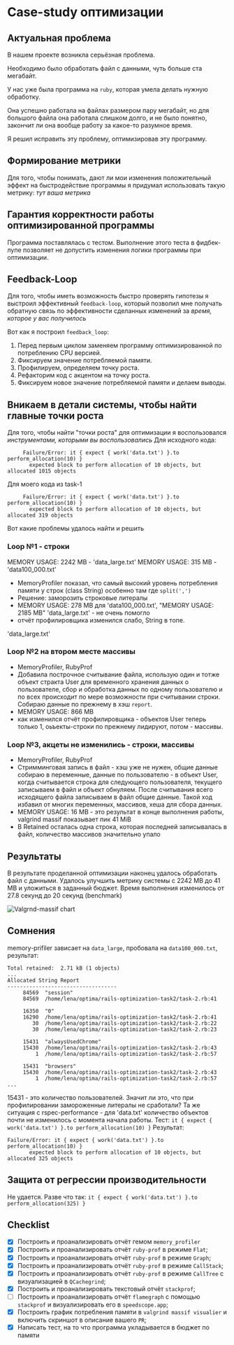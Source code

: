 # Case-study оптимизации

## Актуальная проблема
В нашем проекте возникла серьёзная проблема.

Необходимо было обработать файл с данными, чуть больше ста мегабайт.

У нас уже была программа на `ruby`, которая умела делать нужную обработку.

Она успешно работала на файлах размером пару мегабайт, но для большого файла она работала слишком долго, и не было понятно, закончит ли она вообще работу за какое-то разумное время.

Я решил исправить эту проблему, оптимизировав эту программу.

## Формирование метрики
Для того, чтобы понимать, дают ли мои изменения положительный эффект на быстродействие программы я придумал использовать такую метрику: *тут ваша метрика*

## Гарантия корректности работы оптимизированной программы
Программа поставлялась с тестом. Выполнение этого теста в фидбек-лупе позволяет не допустить изменения логики программы при оптимизации.

## Feedback-Loop
Для того, чтобы иметь возможность быстро проверять гипотезы я выстроил эффективный `feedback-loop`, который позволил мне получать обратную связь по эффективности сделанных изменений за *время, которое у вас получилось*

Вот как я построил `feedback_loop`:
1. Перед первым циклом заменяем программу оптимизированной по потреблению CPU версией.
2. Фиксируем значение потребляемой памяти.
3. Профилируем, определяем точку роста.
4. Рефакторим код с акцентом на точку роста.
5. Фиксируем новое значение потребляемой памяти и делаем выводы.

## Вникаем в детали системы, чтобы найти главные точки роста
Для того, чтобы найти "точки роста" для оптимизации я воспользовался *инструментами, которыми вы воспользовались*
Для исходного кода:
```Performance allocations is expected to perform allocation of 10 objects
     Failure/Error: it { expect { work('data.txt') }.to perform_allocation(10) }
       expected block to perform allocation of 10 objects, but allocated 1015 objects
```

Для моего кода из task-1
```1) Performance allocations is expected to perform allocation of 10 objects
     Failure/Error: it { expect { work('data.txt') }.to perform_allocation(10) }
       expected block to perform allocation of 10 objects, but allocated 319 objects
```


Вот какие проблемы удалось найти и решить

### Loop №1 - строки
MEMORY USAGE: 2242 MB - 'data_large.txt'
MEMORY USAGE: 315 MB - 'data100_000.txt'
- MemoryProfiler показал, что сaмый высокий уровень потребления памяти у строк (class String) особенно там где `split(',')`
- Решение: заморозить строковые литералы
- MEMORY USAGE: 278 MB для 'data100_000.txt', "MEMORY USAGE: 2185 MB" 'data_large.txt' - не очень помогло
- отчёт профилировщика изменился слабо, String в топе.

'data_large.txt'
### Loop №2 на втором месте массивы
- MemoryProfiler, RubyProf
- Добавила построчное считывание файла, использую один и тотже объект стракта User для временного хранения данных о пользователе, сбор и обработка данных по одному пользователю и по всех происходит по мере возможности при считывании строки. Собираю данные по прежнему в хэш `report`.
- MEMORY USAGE: 866 MB
- как изменился отчёт профилировщика - объектов User теперь только 1, оьъекты-строки по прежнему лидируют, потом - массивы.

### Loop №3, акцеты не изменились - строки, массивы
- MemoryProfiler, RubyProf
- Стримминговая запись в файл - хэш уже не нужен, общие данные собираю в переменные, данные по пользователю - в объект User, когда считывается строка для следующего пользователя, текущего записываем в файл и объект обнуляем. После считывания всего исходящего файла записываем в файл общие данные. Такой ход избавил от многих переменных, массивов, хеша для сбора данных.
- MEMORY USAGE: 16 MB - это результат в конце выполнения работы, valgrind massif показывает пик 41 MiB
- B Retained осталась одна строка, которая последней записывалась в файл, количество массивов значительно упало

## Результаты
В результате проделанной оптимизации наконец удалось обработать файл с данными.
Удалось улучшить метрику системы с 2242 MB до 41 MB и уложиться в заданный бюджет.
Время выполнения изменилось от 27.8 секунд до 20 секунд (benchmark)

![Valgrnd-massif chart](https://github.com/rublen/blob/master/rails-optimization-task2/Screenshot_from_2020-02-16_00-10-02.png)

## Сомнения
memory-prifiler зависает на `data_large`, пробовала на `data100_000.txt`, результат:
```Total allocated: 110.12 MB (1582805 objects)
Total retained:  2.71 kB (1 objects)
...
Allocated String Report
-----------------------------------
     84569  "session"
     84569  /home/lena/optima/rails-optimization-task2/task-2.rb:41

     16350  "0"
     16290  /home/lena/optima/rails-optimization-task2/task-2.rb:41
        30  /home/lena/optima/rails-optimization-task2/task-2.rb:22
        30  /home/lena/optima/rails-optimization-task2/task-2.rb:23

     15431  "alwaysUsedChrome"
     15430  /home/lena/optima/rails-optimization-task2/task-2.rb:43
         1  /home/lena/optima/rails-optimization-task2/task-2.rb:57

     15431  "browsers"
     15430  /home/lena/optima/rails-optimization-task2/task-2.rb:43
         1  /home/lena/optima/rails-optimization-task2/task-2.rb:57
...
```
15431 - это количество пользователей. Значит ли это, что при профилировании замороженные литералы не сработали?
Та же ситуация с rspec-performance - для 'data.txt' количество объектов почти не изменилось с моментa начала работы. Тест:
```it { expect { work('data.txt') }.to perform_allocation(10) }```
Результат:
```
Failure/Error: it { expect { work('data.txt') }.to perform_allocation(10) }
       expected block to perform allocation of 10 objects, but allocated 325 objects
```

## Защита от регрессии производительности
Не удается. Разве что так:
```it { expect { work('data.txt') }.to perform_allocation(325) }```


## Checklist
- [x] Построить и проанализировать отчёт гемом `memory_profiler`
- [x] Построить и проанализировать отчёт `ruby-prof` в режиме `Flat`;
- [x] Построить и проанализировать отчёт `ruby-prof` в режиме `Graph`;
- [x] Построить и проанализировать отчёт `ruby-prof` в режиме `CallStack`;
- [x] Построить и проанализировать отчёт `ruby-prof` в режиме `CallTree` c визуализацией в `QCachegrind`;
- [x] Построить и проанализировать текстовый отчёт `stackprof`;
- [ ] Построить и проанализировать отчёт `flamegraph` с помощью `stackprof` и визуализировать его в `speedscope.app`;
- [x] Построить график потребления памяти в `valgrind massif visualier` и включить скриншот в описание вашего `PR`;
- [x] Написать тест, на то что программа укладывается в бюджет по памяти
